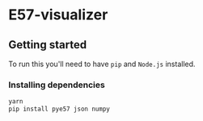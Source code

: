 # E57-visualizer

## Getting started

To run this you'll need to have `pip` and `Node.js` installed.

### Installing dependencies

```bash
yarn
pip install pye57 json numpy
```
